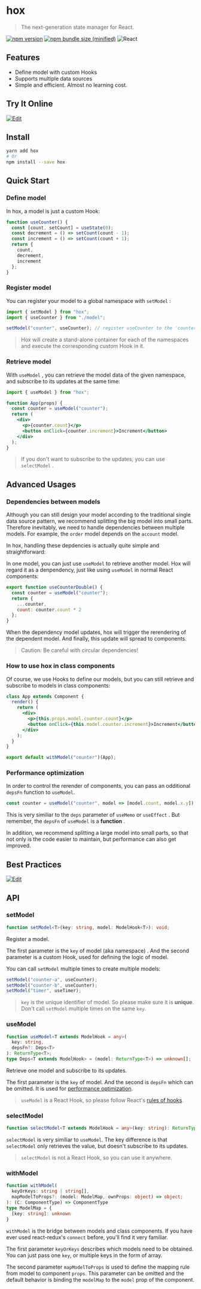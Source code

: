 # hox

> The next-generation state manager for React.

[![npm version](https://img.shields.io/npm/v/hox.svg?logo=npm)](https://www.npmjs.com/package/hox)
[![npm bundle size (minified)](https://img.shields.io/bundlephobia/min/hox.svg?logo=javascript)](https://www.npmjs.com/package/hox)
![React](https://img.shields.io/npm/dependency-version/hox/peer/react?logo=react)

## Features

- Define model with custom Hooks
- Supports multiple data sources
- Simple and efficient. Almost no learning cost.

## Try It Online

[![Edit](https://codesandbox.io/static/img/play-codesandbox.svg)](https://codesandbox.io/s/todo-app-with-hox-2gvgg)

## Install

```bash
yarn add hox
# Or
npm install --save hox
```

## Quick Start

### Define model

In hox, a model is just a custom Hook:

```jsx
function useCounter() {
  const [count, setCount] = useState(0);
  const decrement = () => setCount(count - 1);
  const increment = () => setCount(count + 1);
  return {
    count,
    decrement,
    increment
  };
}
```

### Register model

You can register your model to a global namespace with `setModel` :

```jsx
import { setModel } from "hox";
import { useCounter } from "./model";

setModel("counter", useCounter); // register useCounter to the 'counter' namespace
```

> Hox will create a stand-alone container for each of the namespaces and execute the corresponding custom Hook in it.

### Retrieve model

With `useModel` , you can retrieve the model data of the given namespace, and subscribe to its updates at the same time:

```jsx
import { useModel } from "hox";

function App(props) {
  const counter = useModel("counter");
  return (
    <div>
      <p>{counter.count}</p>
      <button onClick={counter.increment}>Increment</button>
    </div>
  );
}
```

> If you don't want to subscribe to the updates, you can use `selectModel` .

## Advanced Usages

### Dependencies between models

Although you can still design your model according to the traditional single data source pattern, we recommend splitting the big model into small parts. Therefore inevitably, we need to handle dependencies between multiple models. For example, the `order` model depends on the `account` model.

In hox, handling these depdencies is actually quite simple and straightforward:

In one model, you can just use `useModel` to retrieve another model. Hox will regard it as a denpendency, just like using `useModel` in normal React components:

```jsx
export function useCounterDouble() {
  const counter = useModel("counter");
  return {
    ...counter,
    count: counter.count * 2
  };
}
```

When the dependency model updates, hox will trigger the rerendering of the dependent model. And finally, this update will spread to components.

> Caution: Be careful with circular dependencies!

### How to use hox in class components

Of course, we use Hooks to define our models, but you can still retrieve and subscribe to models in class components:

```jsx
class App extends Component {
  render() {
    return (
      <div>
        <p>{this.props.model.counter.count}</p>
        <button onClick={this.model.counter.increment}>Increment</button>
      </div>
    );
  }
}

export default withModel("counter")(App);
```

### Performance optimization

In order to control the rerender of components, you can pass an odditional `depsFn` function to `useModel`.

```jsx
const counter = useModel("counter", model => [model.count, model.x.y]);
```

This is very similiar to the `deps` parameter of `useMemo` or `useEffect` . But remember, the `depsFn` of `useModel` is a **function** .

In addition, we recommend splitting a large model into small parts, so that not only is the code easier to maintain, but performance can also get improved.

## Best Practices

[![Edit](https://codesandbox.io/static/img/play-codesandbox.svg)](https://codesandbox.io/s/hox-best-practice-fszmp)

## API

### setModel

```typescript
function setModel<T>(key: string, model: ModelHook<T>): void;
```

Register a model.

The first parameter is the `key` of model (aka namespace) . And the second parameter is a custom Hook, used for defining the logic of model.

You can call `setModel` multiple times to create multiple models:

```jsx
setModel("counter-a", useCounter);
setModel("counter-b", useCounter);
setModel("timer", useTimer);
```

> `key` is the unique identifier of model. So please make sure it is **unique**. Don't call `setModel` multiple times on the same `key`.

### useModel

```typescript
function useModel<T extends ModelHook = any>(
  key: string,
  depsFn?: Deps<T>
): ReturnType<T>;
type Deps<T extends ModelHook> = (model: ReturnType<T>) => unknown[];
```

Retrieve one model and subscribe to its updates.

The first parameter is the `key` of model. And the second is `depsFn` which can be omitted. It is used for [performance optimization](#performance-optimization).

> `useModel` is a React Hook, so please follow React's [rules of hooks](https://reactjs.org/docs/hooks-rules.html).

### selectModel

```typescript
function selectModel<T extends ModelHook = any>(key: string): ReturnType<T>;
```

`selectModel` is very similiar to `useModel`. The key difference is that `selectModel` only retrieves the value, but doesn't subscribe to its updates.

> `selectModel` is not a React Hook, so you can use it anywhere.

### withModel

```typescript
function withModel(
  keyOrKeys: string | string[],
  mapModelToProps?: (model: ModelMap, ownProps: object) => object;
): (C: ComponentType) => ComponentType
type ModelMap = {
  [key: string]: unknown
}
```

`withModel` is the bridge between models and class components. If you have ever used react-redux's `connect` before, you'll find it very familiar.

The first parameter `keyOrKeys` describes which models need to be obtained. You can just pass one `key`, or multiple keys in the form of array.

The second parameter `mapModelToProps` is used to define the mapping rule from model to component `props`. This parameter can be omitted and the default behavior is binding the `modelMap` to the `model` prop of the component.
